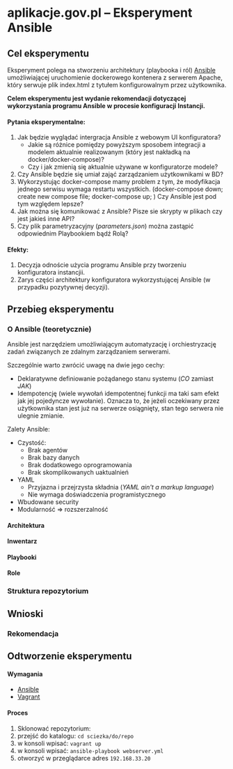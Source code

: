 # aplikacje.gov.pl – Eksperyment Ansible
## Cel eksperymentu
Eksperyment polega na stworzeniu architektury (playbooka i ról) [Ansible](https://www.ansible.com/) umożliwiającej uruchomienie dockerowego kontenera z serwerem Apache, który serwuje plik index.html z tytułem konfigurowalnym przez użytkownika.

**Celem eksperymentu jest wydanie rekomendacji dotyczącej wykorzystania programu Ansible w procesie konfiguracji Instancji.**


#### Pytania eksperymentalne:

1. Jak będzie wyglądać intergracja Ansible z webowym UI konfiguratora?
    - Jakie są różnice pomiędzy powyższym sposobem integracji a modelem aktualnie realizowanym (który jest nakładką na docker/docker-compose)?
    - Czy i jak zmienią się aktualnie używane w konfiguratorze modele?
2. Czy Ansible będzie się umiał zająć zarządzaniem użytkownikami w BD?
3. Wykorzystując docker-compose mamy problem z tym, że modyfikacja jednego serwisu wymaga restartu wszystkich. (docker-compose down; create new compose file; docker-compose up; ) Czy Ansible jest pod tym względem lepsze?
4. Jak można się komunikować z Ansible? Pisze sie skrypty w plikach czy jest jakieś inne API?
5. Czy plik parametryzacyjny (*parameters.json*) można zastąpić odpowiednim Playbookiem bądź Rolą?

#### Efekty:

1. Decyzja odnoście użycia programu Ansible przy tworzeniu konfiguratora instancjii.
2. Zarys części architektury konfiguratora wykorzystującej Ansible (w przypadku pozytywnej decyzji).

## Przebieg eksperymentu

### O Ansible (teoretycznie)

Ansible jest narzędziem umożliwiającym automatyzację i orchiestryzację zadań związanych ze zdalnym zarządzaniem serwerami.

Szczególnie warto zwrócić uwagę na dwie jego cechy:

- Deklaratywne definiowanie pożądanego stanu systemu (*CO* zamiast *JAK*)
- Idempotencję (wiele wywołań idempotentnej funkcji ma taki sam efekt jak jej pojedyncze wywołanie). Oznacza to, że jeżeli oczekiwany przez użytkownika stan jest już na serwerze osiągnięty, stan tego serwera nie ulegnie zmianie.

Zalety Ansible:

- Czystość:
    - Brak agentów
    - Brak bazy danych
    - Brak dodatkowego oprogramowania
    - Brak skomplikowanych uaktualnień
- YAML
    - Przyjazna i przejrzysta składnia (*YAML ain't a markup language*)
    - Nie wymaga doświadczenia programistycznego
- Wbudowane security
- Modularność => rozszerzalność

#### Architektura

#### Inwentarz

#### Playbooki

#### Role

### Struktura repozytorium

## Wnioski

### Rekomendacja

## Odtworzenie eksperymentu

#### Wymagania

- [Ansible](http://docs.ansible.com/ansible/intro_installation.html)
- [Vagrant](https://www.vagrantup.com/intro/index.html)

#### Proces

1. Sklonować repozytorium:
2. przejść do katalogu: `cd sciezka/do/repo`
3. w konsoli wpisać: `vagrant up`
4. w konsoli wpisać: `ansible-playbook webserver.yml`
5. otworzyć w przeglądarce adres `192.168.33.20`